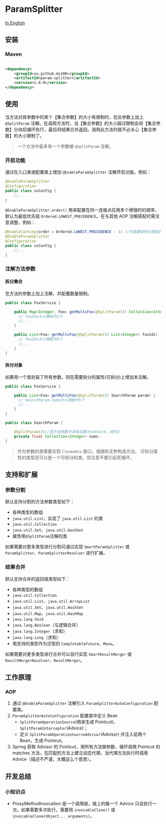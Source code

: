 # ParamSplitter

[In English](./README-EN.md)

## 安装

### Maven

```xml

<dependency>
	<groupId>io.github.ms100</groupId>
	<artifactId>param-splitter</artifactId>
	<version>1.0.0</version>
</dependency>
```

## 使用

当方法对其参数中的某个【集合参数】的大小有限制时，在此参数上加上 `@SplitParam` 注解。在调用方法时，当【集合参数】的大小超过限制会将【集合参数】分块后循环执行，最后将结果合并返回。调用此方法时就不必关心【集合参数】的大小限制了。

> 一个方法中最多有一个参数被 `@SplitParam` 注解。

### 开启功能
通过在入口类或配置类上增加 `@EnableParamSplitter` 注解开启功能。例如：
```java
@EnableParamSplitter
@Configuration
public class xxConfig {
    //...
}
```
`@EnableParamSplitter.order()` 用来配置在同一连接点应用多个增强时的顺序，默认为最低优先级 `Ordered.LOWEST_PRECEDENCE`。在与其他 AOP 注解搭配时需注意调整。例如：

```java
@EnableCaching(order = Ordered.LOWEST_PRECEDENCE - 1) //先取缓存所以提高优先级
@EnableParamSplitter
@Configuration
public class xxConfig {
    //...
}
```

### 注解方法参数

#### 拆分集合
在方法的参数上加上注解，并配置数量限制。
```java
public class FoxService {

    public Map<Integer, Foo> getMultiFoo(@SplitParam(3) Collection<Integer> fooIds) {
      // fooIds大小限制为3个
      //...
    }

    public List<Foo> getMultiFoo(@SplitParam(5) List<Integer> fooIds) {
      // fooIds大小限制为5个
      //...
    }
}
```

#### 拆分对象
如果用一个类封装了所有参数，则在需要拆分的属性(可拆分)上增加本注解。
```java
public class FoxService {

    public List<Foo> getMultiFoo(@SplitParam(5) SearchParam param) {
      // SearchParam.nums大小限制为5个
      //...
    }
}

public class SearchParam {

    @SplitParam(3)//若方法参数中没有设置chunkSize，则为3
    private final Collection<Integer> nums;
}
```
> 作为参数的类需要实现 `Cloneable` 接口，或拥有无参构造方法。
> 可拆分属性的类型还可以是一个可拆分的类，但注意不要引起死循环。

## 支持和扩展
### 参数分割
默认支持分割的方法参数类型如下：
* 各种类型的数组
* `java.util.List`、实现了 `java.util.List` 的类
* `java.util.Collection`
* `java.util.Set`、`java.util.HashSet`
* 属性带`@SplitParam`注解的类

如果需要对更多类型进行分割可通过实现 `SmartParamSplitter` 或 `ParamSplitter`、`ParamSplitterResolver` 进行扩展。

### 结果合并
默认支持合并的返回值类型如下：
* 各种类型的数组
* `java.util.Collection`
* `java.util.List`、`java.util.ArrayList`
* `java.util.Set`、`java.util.HashSet`
* `java.util.Map`、`java.util.HashMap`
* `java.lang.Void`
* `java.lang.Boolean`（与逻辑合并）
* `java.lang.Integer`（求和）
* `java.lang.Long`（求和）
* 用支持的类型作为泛型的 `CompletableFuture`、`Mono`。

如果需要对更多类型进行合并可以自行实现 `SmartResultMerger` 或 `ResultMergerResolver`、`ResultMerger`。

## 工作原理
### AOP
1. 通过  `@EnableParamSplitter` 注解引入 `ParamSplitterAutoConfiguration` 配置类。
2. `ParamSplitterAutoConfiguration` 配置类中定义 Bean
	* `SplitParamOperationSource`(用来生成 Pointcut)、`SplitParamInterceptor`(Advice)；
	* 定义 `SplitParamOperationSourceAdvisor`(Advisor) 并注入前两个 Bean，生成 Pointcut。
3. Spring 获取 Advisor 的 Pointcut，用所有方法做参数，循环调用 Pointcut 的 matches 方法，在匹配的方法上建立动态代理，当代理方法执行时调用 Advice（描述不严谨，大概这么个意思）。

## 开发总结

### 小知识点
- ProxyMethodInvocation 是一个调用链，链上的每一个 Advice 只会执行一次。如果需要多次执行，需要用 `invocableClone()` 或 `invocableClone(Object... arguments)`。

